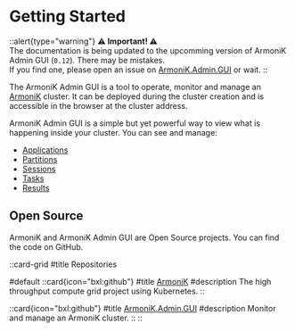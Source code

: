 # Getting Started

::alert{type="warning"}
**⚠ Important! ⚠**
<br/>
The documentation is being updated to the upcomming version of ArmoniK Admin GUI (`0.12`). There may be mistakes.
<br/>
If you find one, please open an issue on [ArmoniK.Admin.GUI](https://github.com/aneoconsulting/ArmoniK.Admin.GUI/issues) or wait.
::

The ArmoniK Admin GUI is a tool to operate, monitor and manage an [ArmoniK](https://aneoconsulting.github.io/ArmoniK) cluster. It can be deployed during the cluster creation and is accessible in the browser at the cluster address.

ArmoniK Admin GUI is a simple but yet powerful way to view what is happening inside your cluster. You can see and manage:
- [Applications](7.Data/1.Applications.md)
- [Partitions](7.Data/2.Partitions.md)
- [Sessions](7.Data/3.Sessions.md)
- [Tasks](7.Data/4.Tasks.md)
- [Results](7.Data/5.Results.md)

## Open Source

ArmoniK and ArmoniK Admin GUI are Open Source projects. You can find the code on GitHub.

::card-grid
#title
Repositories
  
#default
  ::card{icon="bxl:github"}
  #title
  [ArmoniK](https://github.com/aneoconsulting/ArmoniK)
  #description
  The high throughput compute grid project using Kubernetes.
  ::

  ::card{icon="bxl:github"}
  #title
  [ArmoniK.Admin.GUI](https://github.com/aneoconsulting/ArmoniK.Admin.GUI)
  #description
  Monitor and manage an ArmoniK cluster.
  ::
::